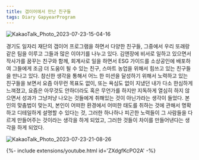 ```yaml
---
title: 갭이어에서 만난 친구들
tags: Diary GapyearProgram
---
```


![KakaoTalk_Photo_2023-07-23-15-04-16](https://github.com/hoonjanglee/hoonjanglee.github.io/assets/50545088/d9f5266e-1499-47d6-8aed-d2187c9edc2b)

경기도 일자리 재단의 갭이어 프로그램을 하면서 다양한 친구들, 그중에서 우리 또래랑 같은 팀을 이루고 그들과 많은 이야기를 나누고 있다. 김앤장에 비서로 일하고 있으면서 작사가를 꿈꾸는 친구와 함께, 회계사로 일을 하면서 ESG 가이드를 소상공인에 배포하여 그들에게 조금 더 도움이 될 수 있는 친구, 스마트 농업을 위해서 힘쓰고 있는 친구들을 만나고 있다. 참신한 생각을 통해서 어느 한 미션을 달성하기 위해서 노력하고 있는 친구들을 보면서 요즘 아무런 목표도 없이, 또는 욕심도 없이 지냈던 내가 다소 한심하게 느껴졌고, 요즘은 아무것도 안하더라도 혹은 무언가를 하지만 지독하게 열심히 하지 않으면서 성과가 그냥저냥 나오는 것들에게 취해있는 것이 아닌가라는 생각이 들었다.
본인의 맞춤법이 맞는지, 본인이 어떠한 환경에서 어떠한 태도를 취하는 것에 관해서 명확하고 디테일하게 설명할 수 있다는 것, 그러한 하나하나 피곤한 노력들이 그 사람들을 다르게 만들어주는 것이라는 생각을 하게 되었고, 그러한 것들이 차이를 만들어낸다는 생각을 하게 되었다.

![KakaoTalk_Photo_2023-07-23-21-08-26](https://github.com/hoonjanglee/hoonjanglee.github.io/assets/50545088/4c1d5e5d-db6b-491c-bbce-8bcbbabe249c)


<div>{%- include extensions/youtube.html id='ZXdgfKcPO2A' -%}</div>
